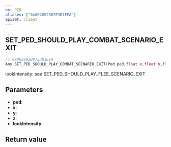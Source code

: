 ```yaml
---
ns: PED
aliases: ["0x802092B07E3B1EEA"]
apiset: client
---
```

## SET_PED_SHOULD_PLAY_COMBAT_SCENARIO_EXIT

```c
// 0x802092B07E3B1EEA
Any SET_PED_SHOULD_PLAY_COMBAT_SCENARIO_EXIT(Ped ped,float x,float y,float z,int lookIntensity);
```

lookIntensity: see SET_PED_SHOULD_PLAY_FLEE_SCENARIO_EXIT

## Parameters
* **ped**:
* **x**:
* **y**:
* **z**:
* **lookIntensity**:

## Return value